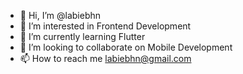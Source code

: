 - 👋 Hi, I’m @labiebhn
- 👀 I’m interested in Frontend Development
- 🌱 I’m currently learning Flutter
- 💞️ I’m looking to collaborate on Mobile Development
- 📫 How to reach me labiebhn@gmail.com

<!---
labiebhn/labiebhn is a ✨ special ✨ repository because its `README.md` (this file) appears on your GitHub profile.
You can click the Preview link to take a look at your changes.
--->

